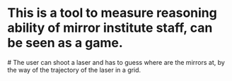 ﻿# This is a tool to measure reasoning ability of mirror institute staff, can be seen as a game.

﻿# The user can shoot a laser and has to guess where are the mirrors at, by the way of the trajectory of the laser in a grid.
